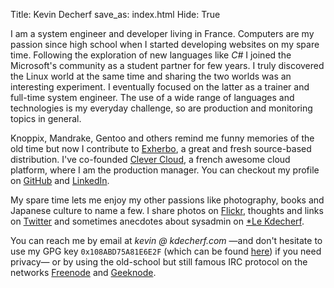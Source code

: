 Title: Kevin Decherf
save_as: index.html
Hide: True

I am a system engineer and developer living in France. Computers are my passion since high school when I started developing websites on my spare time. Following the exploration of new languages like _C#_ I joined the Microsoft's community as a student partner for few years. I truly discovered the Linux world at the same time and sharing the two worlds was an interesting experiment. I eventually focused on the latter as a trainer and full-time system engineer. The use of a wide range of languages and technologies is my everyday challenge, so are production and monitoring topics in general.

Knoppix, Mandrake, Gentoo and others remind me funny memories of the old time but now I contribute to [Exherbo](http://exherbo.org), a great and fresh source-based distribution. I've co-founded [Clever Cloud](https://www.clever-cloud.com), a french awesome cloud platform, where I am the production manager. You can checkout my profile on [GitHub](https://github.com/Kdecherf) and [LinkedIn](https://www.linkedin.com/in/kdecherf).

My spare time lets me enjoy my other passions like photography, books and Japanese culture to name a few. I share photos on [Flickr](https://www.flickr.com/photos/kdecherf), thoughts and links on [Twitter](https://twitter.com/Kdecherf) and sometimes anecdotes about sysadmin on [*Le Kdecherf](http://le.kdecherf.com).

You can reach me by email at _kevin @ kdecherf.com_ —and don't hesitate to use my GPG key `0x108ABD75A81E6E2F` (which can be found [here](https://kdecherf.com/kdecherf.asc)) if you need privacy— or by using the old-school but still famous IRC protocol on the networks [Freenode](http://freenode.org) and [Geeknode](http://www.geeknode.org).
